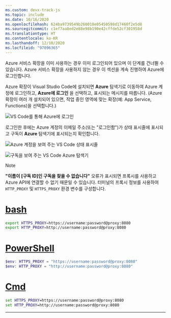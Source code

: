 ```yaml
---
ms.custom: devx-track-js
ms.topic: include
ms.date: 10/16/2020
ms.openlocfilehash: 624ba9739549b260018e05450598d17460f2e5d8
ms.sourcegitcommit: c1ef7aa8ed2e88e98b190e42cffde52cf301958d
ms.translationtype: HT
ms.contentlocale: ko-KR
ms.lasthandoff: 12/10/2020
ms.locfileid: "97096365"
---
```

Azure 서비스 확장을 이미 사용하는 경우 이미 로그인되어 있으며 이 단계를 건너뛸 수 있습니다. Azure 서비스 확장을 사용하지 않는 경우 이 섹션을 계속 진행하여 Azure에 로그인합니다.

Azure 확장이 Visual Studio Code에 설치되면 **Azure** 탐색기로 이동하여 Azure 계정에 로그인하고, **Azure에 로그인** 을 선택하고, 표시되는 메시지를 따릅니다. (Azure 확장이 여러 개 설치되어 있으면, 작업 중인 영역에 맞는 확장(예: App Service, Functions)을 선택합니다.)

![VS Code를 통해 Azure에 로그인](../media/deploy-azure/azure-sign-in.png)

로그인한 후에는 Azure 계정의 이메일 주소(또는 "로그인함")가 상태 표시줄에 표시되고 구독이 **Azure** 탐색기에 표시되는지 확인합니다.

![Azure 계정을 보여 주는 VS Code 상태 표시줄](../media/deploy-azure/azure-account-status-bar.png)

![구독을 보여 주는 VS Code Azure 탐색기](../media/deploy-azure/azure-subscription-view.png)

> [!NOTE]
> **"이름이 [구독 ID]인 구독을 찾을 수 없습니다"** 오류가 표시되면 프록시를 사용하고 Azure API에 연결할 수 없기 때문일 수 있습니다. 터미널의 프록시 정보를 사용하여 `HTTP_PROXY` 및 `HTTPS_PROXY` 환경 변수를 구성합니다.
>
> # <a name="bash"></a>[bash](#tab/bash)
>
> ```bash
> export HTTPS_PROXY=https://username:password@proxy:8080
> export HTTP_PROXY=http://username:password@proxy:8080
> ```
>
> # <a name="powershell"></a>[PowerShell](#tab/powershell)
>
> ```powershell
> $env: HTTPS_PROXY = "https://username:password@proxy:8080"
> $env: HTTP_PROXY = "http://username:password@proxy:8080"
> ```
>
> # <a name="cmd"></a>[Cmd](#tab/cmd)
>
> ```cmd
> set HTTPS_PROXY=https://username:password@proxy:8080
> set HTTP_PROXY=http://username:password@proxy:8080
> ```
>
> ---
